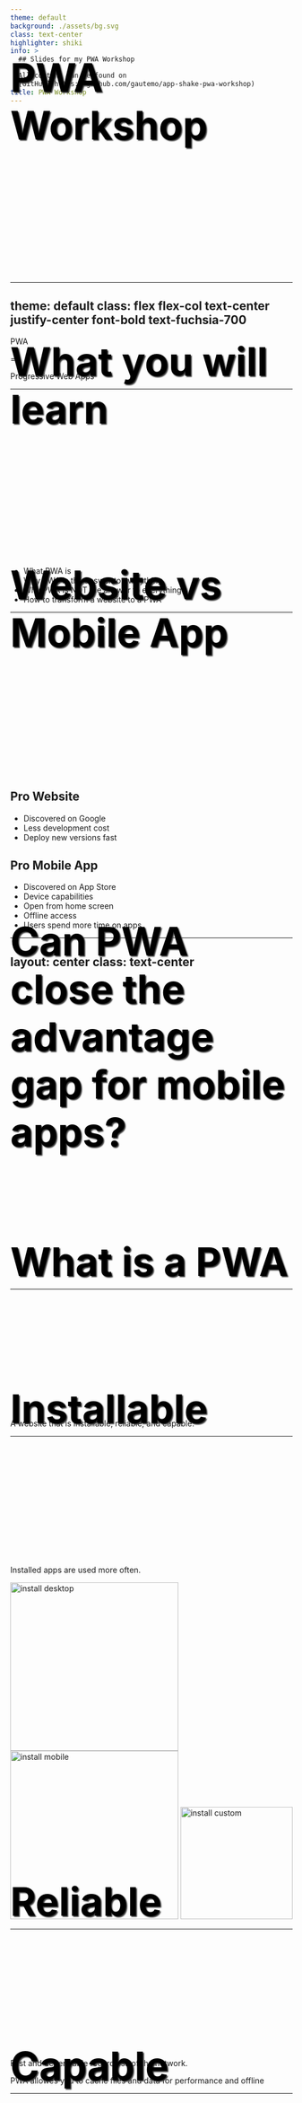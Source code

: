 ```yaml
---
theme: default
background: ./assets/bg.svg
class: text-center
highlighter: shiki
info: >
  ## Slides for my PWA Workshop

  All content can be found on
  [GitHub](https://github.com/gautemo/app-shake-pwa-workshop)
title: PWA Workshop
---
```


# PWA Workshop

<a href="https://twitter.com/GauteMeekOlsen" target="_blank" alt="Twitter"
  class="abs-br m-6 text-xl icon-btn opacity-50 !border-none !hover:text-white">
  <carbon-logo-twitter />
</a>

<style>
  h1 {
    font-size: 70px;
    color: black;
    font-weight: bold;
    transform: translateY(-190px);
    text-shadow: 2px 2px 2px #333;
  }
</style>

---
theme: default
class: flex flex-col text-center justify-center font-bold text-fuchsia-700
---

<p class="text-8xl bg">PWA</p>
<p class="text-6xl">=</p>
<p class="text-6xl">Progressive Web Apps</p>


---

# What you will learn

- What PWA is
- Why PWA is the answer to everything
- Why PWA is NOT the answer to everything
- How to transform a website to a PWA

---

# Website vs Mobile App

## Pro Website
- Discovered on Google
- Less development cost
- Deploy new versions fast

## Pro Mobile App
- Discovered on App Store
- Device capabilities
- Open from home screen
- Offline access
- Users spend more time on apps

---
layout: center
class: text-center
---

# Can PWA close the advantage gap for mobile apps?

---

# What is a PWA

A website that is installable, reliable, and capable.

---

# Installable

Installed apps are used more often.

<div class="flex justify-around">
  <img width="300" src="assets/install_desktop.png" alt="install desktop" style="object-fit: contain;">
  <img width="300" src="assets/install_mobile.png" alt="install mobile" style="object-fit: contain;">
  <img width="200" src="assets/install_custom.png" alt="install custom" style="object-fit: contain;">
</div>

---

# Reliable

Fast and dependable regardless of the network.

<div class="flex justify-around">
  <Offline/>
  <Loading/>
  <OfflineOk/>
</div>

PWA allowes you to cache files and data for performance and offline

---

# Capable

Using device features.

<iframe id="webcando" title="what web can do today" src="https://whatwebcando.today/"></iframe>

Good resources: [What Web Can do Today?](https://whatwebcando.today/), [Can I use](https://caniuse.com/)

<style>
  #webcando{
    width: 100%;
    height: 70%;
  }
</style>

---

# How to create a PWA = Lighthouse

<div style="overflow: auto; height: 400px;" class="scroll">
  <img src="assets/lighthouse.PNG" alt="Lighthouse">
</div>

<style>
.scroll::-webkit-scrollbar-track
{
	-webkit-box-shadow: inset 0 0 6px rgba(0,0,0,0.3);
	background-color: #F5F5F511;
	border-radius: 10px;
}

.scroll::-webkit-scrollbar
{
	width: 10px;
	background-color: transparent;
}

.scroll::-webkit-scrollbar-thumb
{
	border-radius: 10px;
	background-image: -webkit-gradient(linear,
									   left bottom,
									   left top,
									   color-stop(0.44, rgb(122,153,217)),
									   color-stop(0.72, rgb(73,125,189)),
									   color-stop(0.86, rgb(28,58,148)));
}
</style>

---

# Why it's not ready

<div class="flex justify-evenly" style="align-items: center; margin-top: 100px;">
  <logos-safari v-click class="text-10xl"/>
  <div v-click class="flex flex-col justify-center">
    <ant-design-experiment-filled class="text-8xl"/>
    <p style="text-align: center">Experimental</p>
  </div>
</div>

---
layout: center
class: text-center
---

# Exercise

<div class="icon-container">
  <img width="200" src="assets/app-shake-icon.svg" alt="App Shake">
</div>
<h2>App Shake</h2>

<v-click>
  <a href="https://github.com/gautemo/app-shake-pwa-workshop" target="_blank">https://github.com/gautemo/app-shake-pwa-workshop</a>
</v-click>

<style>
  .icon-container{
    margin: 0 auto;
    border-radius: 50%;
    background: #D955B5;
    width: 300px;
    height: 300px;
    display: grid;
    place-items: center;
  }
</style>

---

# Exercise 1 - Installable

- Manifest
- Service worker
- HTTPS

<div v-click class="mt-8">
  Goal:
  <div class="flex justify-around">
    <img width="300" src="assets/install_desktop.png" alt="install desktop" style="object-fit: contain;">
    <img width="300" src="assets/install_mobile.png" alt="install mobile" style="object-fit: contain;">
  </div>
</div>

<div v-click class="mt-8">
  Exercise-1.md
</div>

---

# Exercise 2 - Cache files & offline mode

## Cache files

```js{2,10|4-6,12-15}
const cacheName = `cache-v1`;
self.addEventListener('install', function(event) {
  event.waitUntil(
    caches.open(cacheName).then(function(cache) {
      return cache.addAll(['main.js']);
    })
  );
});

self.addEventListener('fetch', function(event) {
  event.respondWith(
    caches.open(cacheName).then(function(cache) {
      return cache.match(event.request).then(function (response) {
        return response;
      });
    })
  );
});
```

---

# Cache strategies

<div class="flex flex-col justify-center content-center">
  <p class="text-center">Cache First</p>
  <img src="assets/cache-first.png" alt="cache first" style="height: 300px; object-fit: contain;"/>
</div>

---

# Cache strategies

<div class="flex flex-col justify-center content-center">
  <p class="text-center">Network First</p>
  <img src="assets/network-first.png" alt="Network Firs" style="height: 300px; object-fit: contain;"/>
</div>

---

# Cache strategies

<div class="flex flex-col justify-center content-center">
  <p class="text-center">Stale-While-Revalidate</p>
  <img src="assets/stale-while-revalidate.png" alt="Stale-While-Revalidate" style="height: 300px; object-fit: contain;"/>
</div>

---
layout: center
class: text-center
---

<file-icons-workbox class="text-6xl"/> 
<span>Workbox</span>

---

# Exercise 2 - Cache files & offline mode

## Offline mode

<div class="flex justify-center items-center">
  <img width="400" src="assets/leaderboard_failed.png" alt="crash message" style="object-fit: contain;">
  <mdi-arrow-right-bold-box class="text-8xl m-8"/>
  <img width="400" src="assets/leaderboard_offline.png" alt="offline message" style="object-fit: contain;">
</div>
